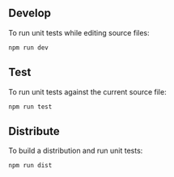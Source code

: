 ## Develop

To run unit tests while editing source files:

    npm run dev
    
## Test

To run unit tests against the current source file:

    npm run test
    
## Distribute

To build a distribution and run unit tests:

    npm run dist
